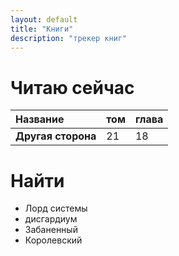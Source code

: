 ```yaml
---
layout: default
title: "Книги"
description: "трекер книг"
---
```


# Читаю сейчас

| Название           | том | глава |     
|:------------------ | --- | ----- | 
| **Другая сторона** | 21  | 18    |     
# Найти

- Лорд системы 
- дисгардиум 
- Забаненный 
- Королевский 
